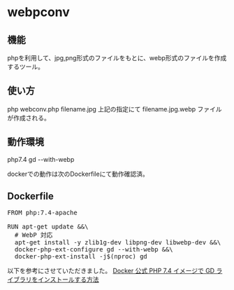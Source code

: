 # webpconv
## 機能
 phpを利用して、jpg,png形式のファイルをもとに、webp形式のファイルを作成するツール。
## 使い方
 php webconv.php filename.jpg
 上記の指定にて filename.jpg.webp ファイルが作成される。
## 動作環境
 php7.4 gd --with-webp
 
 dockerでの動作は次のDockerfileにて動作確認済。

## Dockerfile
<pre>
FROM php:7.4-apache

RUN apt-get update &&\
  # WebP 対応
  apt-get install -y zlib1g-dev libpng-dev libwebp-dev &&\
  docker-php-ext-configure gd --with-webp &&\
  docker-php-ext-install -j$(nproc) gd
</pre>

以下を参考にさせていただきました。
[Docker 公式 PHP 7.4 イメージで GD ライブラリをインストールする方法](https://tt-computing.com/docker-php-gd#webp)
